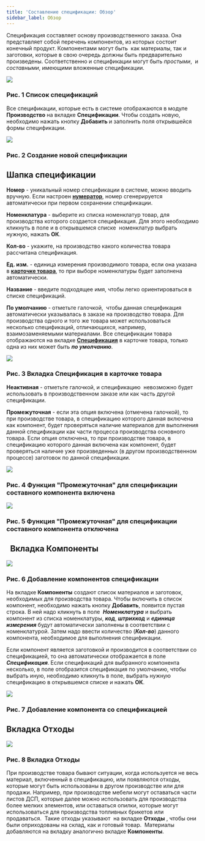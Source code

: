 ```yaml
---
title: 'Составление спецификации: Обзор'
sidebar_label: Обзор
---
```


Спецификация составляет основу производственного заказа. Она представляет собой перечень компонентов, из которых состоит конечный продукт. Компонентами могут быть  как материалы, так и заготовки, которые в свою очередь должны быть предварительно произведены. Соответственно и спецификации могут быть *простыми*,  и *составными*, имеющими вложенные спецификации.   

![](attachments/1802294/1802299.png)

### Рис. 1 Список спецификаций

  

Все спецификации, которые есть в системе отображаются в модуле **Производство** на вкладке **Спецификации**. Чтобы создать новую,  необходимо нажать кнопку **Добавить** и заполнить поля открывшейся формы спецификации.

  

![](attachments/1802294/1802303.png)

### Рис. 2 Создание новой спецификации

  

## **Шапка спецификации**

**Номер** - уникальный номер спецификации в системе, можно вводить вручную. Если настроен [**нумератор**](Numerators.md), номер сгенерируется автоматически при первом сохранении спецификации.

**Номенклатура** - выберите из списка номенклатур товар, для производства которого создается спецификация. Для этого необходимо кликнуть в поле и в открывшемся списке  номенклатур выбрать нужную, нажать **ОК**.

**Кол-во** - укажите, на производство какого количества товара рассчитана спецификация.

**Ед. изм.** - единица измерения производимого товара, если она указана в [**карточке товара**](Items_directory.md), то при выборе номенклатуры будет заполнена автоматически.

**Название** - введите подходящее имя, чтобы легко ориентироваться в списке спецификаций.

**По умолчанию** - отметьте галочкой,  чтобы данная спецификация автоматически указывалась в заказе на производство товара. Для производства одного и того же товара может использоваться несколько спецификаций, отличающихся, например, взаимозаменяемыми материалами. Все спецификации товара отображаются на вкладке **[Спецификация](Items_directory.md#вкладкаспецификации-broken)** в карточке товара, только одна из них может быть ***по умолчанию***. 

![](attachments/1146995/1802286.png)

### Рис. 3 Вкладка Спецификация в карточке товара

  

**Неактивная** - отметьте галочкой, и спецификацию  невозможно будет использовать в производственном заказе или как часть другой спецификации.

**Промежуточная** - если эта опция включена (отмечена галочкой), то при производстве товара, в спецификацию которого данная включена как компонент, будет проверяться наличие материалов для выполнения данной спецификации как части процесса производства основного товара. Если опция отключена, то при производстве товара, в спецификацию которого данная включена как компонент, будет проверяться наличие уже произведенных (в другом производственном процессе) заготовок по данной спецификации.

![](attachments/1802294/1802307.png)

### Рис. 4 Функция "Промежуточная" для спецификации составного компонента включена

![](attachments/1802294/1802305.png)

### Рис. 5 Функция "Промежуточная" для спецификации составного компонента отключена

##   **Вкладка Компоненты**

![](attachments/1802294/1802308.png)

### Рис. 6 Добавление компонентов спецификации

  

На вкладке **Компоненты** создают список материалов и заготовок, необходимых для производства товара. Чтобы включить в список компонент, необходимо нажать кнопку **Добавить**, появится пустая строка. В ней надо кликнуть в поле  ***Номенклатура*** и выбрать компонент из списка номенклатуры, ***код***, ***штрихкод*** и ***единица измерения*** будут автоматически заполнены в соответствии с номенклатурой. Затем надо ввести количество (***Кол-во***) данного компонента, необходимое для выполнения спецификации. 

Если компонент является заготовкой и производится в соответствии со спецификацией, то она автоматически отображается в поле ***Спецификация***. Если спецификаций для выбранного компонента несколько, в поле отобразится спецификация по умолчанию, чтобы выбрать иную, необходимо кликнуть в поле, выбрать нужную спецификацию в открывшемся списке и нажать **ОК**. 

![](attachments/1802294/1802309.png)

### Рис. 7 Добавление компонента со спецификацией

  

## **Вкладка Отходы**

![](attachments/1802294/1802310.png)

### Рис. 8 Вкладка Отходы

  

При производстве товара бывают ситуации, когда используется не весь материал, включенный в спецификацию, или появляются отходы, которые могут быть использованы в другом производстве или для продажи. Например, при производстве мебели могут оставаться части листов ДСП, которые далее можно использовать для производства более мелких элементов, или оставаться опилки, которые могут использоваться для производства топливных брикетов или продаваться.  Такие отходы указывают  на вкладке **Отходы** , чтобы они были оприходованы на склад, как и готовый товар.  Материалы  добавляются на вкладку аналогично вкладке **Компоненты**.

  

  


